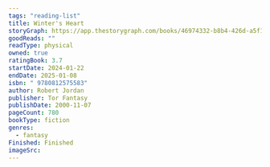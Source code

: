 ```yaml
---
tags: "reading-list"
title: Winter's Heart
storyGraph: https://app.thestorygraph.com/books/46974332-b8b4-426d-a5f1-b0c747f8d2f1
goodReads: ""
readType: physical
owned: true
ratingBook: 3.7
startDate: 2024-01-22
endDate: 2025-01-08
isbn: " 9780812575583"
author: Robert Jordan
publisher: Tor Fantasy
publishDate: 2000-11-07
pageCount: 780
bookType: fiction
genres:
  - fantasy
Finished: Finished
imageSrc:
---
```

